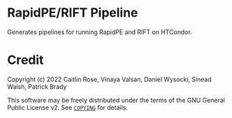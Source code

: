 # RapidPE/RIFT Pipeline

Generates pipelines for running RapidPE and RIFT on HTCondor.


# Credit

Copyright (c) 2022 Caitlin Rose, Vinaya Valsan, Daniel Wysocki, Sinead Walsh, Patrick Brady

This software may be freely distributed under the terms of the GNU General Public License v2.  See [`COPYING`](./COPYING) for details.
